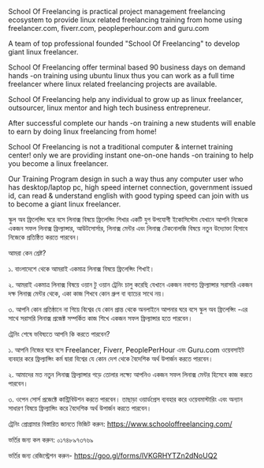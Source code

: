 School Of Freelancing is practical project management freelancing ecosystem to provide linux related freelancing training from home using freelancer.com, fiverr.com, peopleperhour.com and guru.com

A team of top professional founded "School Of Freelancing" to develop giant linux freelancer.

School Of Freelancing offer terminal based 90 business days on demand hands -on training using ubuntu linux thus you can work as a full time freelancer where linux related freelancing projects are available.

School Of Freelancing help any individual to grow up as linux freelancer, outsourcer, linux mentor and high tech business entrepreneur.

After successful complete our hands -on training a new students will enable to earn by doing linux freelancing from home!

School Of Freelancing is not a traditional computer & internet training center! only we are providing instant one-on-one hands -on training to help you become a linux freelancer.

Our Training Program design in such a way thus any computer user who has desktop/laptop pc, high speed internet connection, government issued id, can read & understand english with good typing speed can join with us to become a giant linux freelancer.


স্কুল অব ফ্রিলেন্সিং ঘরে বসে লিনাক্স বিষয়ে ফ্রিলেন্সিং শিখার একটি যুগ উপযোগী ইকোসিস্টেম যেখানে আপনি নিজেকে একজন সফল লিনাক্স ফ্রিল্যান্সার, আউটসোর্সার, লিনাক্স মেন্টর এবং লিনাক্স টেকনোলজি বিষয়ে নতুন উদ্যোক্তা হিসাবে নিজেকে প্রতিষ্ঠিত করতে পারবেন।


আমরা কেন শ্রেষ্ট?

১. বাংলাদেশে থেকে আমরাই একমাত্র লিনাক্স বিষয়ে ফ্রিলেন্সিং শিখাই। 

২. আমরাই একমাত্র লিনাক্স বিষয়ে ওয়ান টু ওয়ান ট্রেনিং চালু করেছি যেখানে একজন নবাগত ফ্রিল্যান্সার সরাসরি একজন দক্ষ লিনাক্স মেন্টর থেকে, একা কাজ শিখবে কোন গ্রুপ বা ব্যাচের সাথে নয়।  

৩. আপনি কোন প্রতিষ্ঠানে না গিয়ে বিশ্বের যে কোন প্রান্ত থেকে অনলাইনে আপনার ঘরে বসে স্কুল অব ফ্রিলেন্সিং -এর সাথে সরাসরি লিনাক্স প্রজেক্ট সম্পর্কিত কাজ শিখে একজন সফল ফ্রিল্যান্সার হতে পারবেন।  

ট্রেনিং শেষে ভবিষ্যতে আপনি কি করতে পারবেন?

১. আপনি নিজের ঘরে বসে Freelancer, Fiverr, PeoplePerHour এবং Guru.com ওয়েবসাইট ব্যবহার করে ফ্রিল্যান্সিং কর্ম দ্বারা বিশ্বের যে কোন দেশ থেকে বৈদেশিক অর্থ উপার্জন করতে পারবেন।

২. আমাদের মত নতুন লিনাক্স ফ্রিল্যান্সার গড়ে তোলার লক্ষ্যে আপনিও একজন সফল লিনাক্স মেন্টর হিসেবে কাজ করতে পারবেন। 

৩. ওপেন সোর্স প্রজেক্টে কান্ট্রিবিউশন করতে পারবেন। তাছাড়া ওয়ার্ডপ্রেস ব্যবহার করে ওয়েবমাস্টারিং এবং অন্যান সাধারণ বিষয়ে ফ্রিল্যান্সিং করে বৈদেশিক অর্থ উপার্জন করতে পারবেন।


ট্রেনিং প্রোগ্রামার বিস্তারিত জানতে ভিজিট করুন: https://www.schooloffreelancing.com/

ভর্তির জন্য কল করুন: ০১৭৪৮৯৭৩৭৬৯


ভর্তির জন্য রেজিস্ট্রেশন করুন- https://goo.gl/forms/lVKGRHYTZn2dNoUQ2
